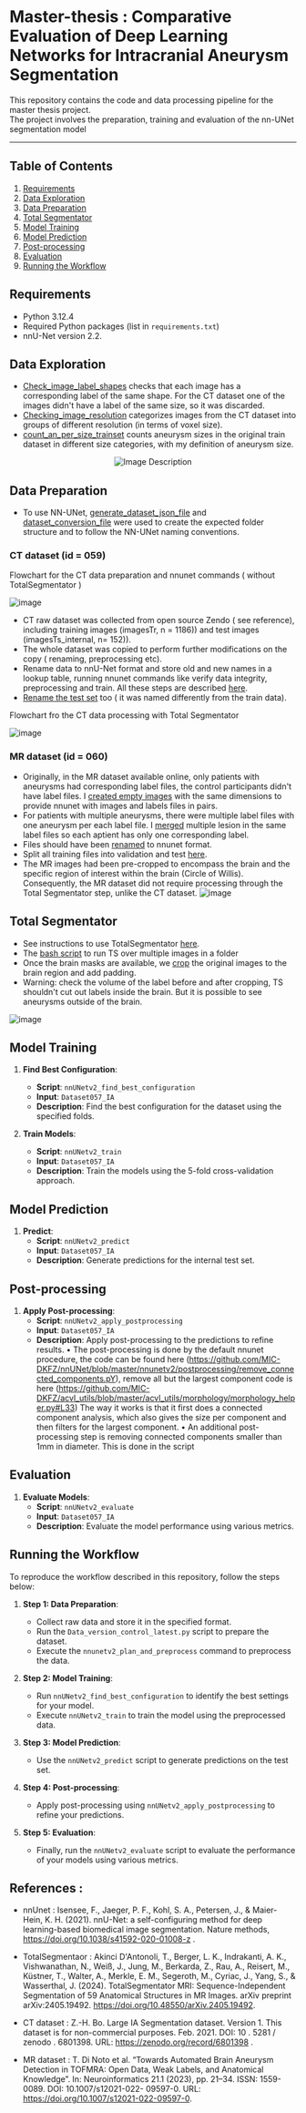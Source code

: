 # Master-thesis : Comparative Evaluation of Deep Learning Networks for Intracranial Aneurysm Segmentation

This repository contains the code and data processing pipeline for the master thesis project.  
The project involves the preparation, training and evaluation of the nn-UNet segmentation model 

__________________________________________________________________________________________________

## Table of Contents

1. [Requirements](#requirements)
2. [Data Exploration](#data-exploration)
3. [Data Preparation](#data-preparation)
4. [Total Segmentator](#total-segmentator)
5. [Model Training](#model-training)
6. [Model Prediction](#model-prediction)
7. [Post-processing](#post-processing)
8. [Evaluation](#evaluation)
9. [Running the Workflow](#running-the-workflow)

## Requirements

- Python 3.12.4
- Required Python packages (list in `requirements.txt`)
- nnU-Net version 2.2.

## Data Exploration 

- [Check_image_label_shapes](https://github.com/Peaceandmaths/Master-thesis/blob/main/Data%20Exploration/Check_image_label_shapes.py) checks that each image has a corresponding label of the same shape. For the CT dataset one of the images didn't have a label of the same size, so it was discarded.
- [Checking_image_resolution](https://github.com/Peaceandmaths/Master-thesis/blob/main/Data%20Exploration/Checking_image_resolution.py) categorizes images from the CT dataset into groups of different resolution (in terms of voxel size).
- [count_an_per_size_trainset](https://github.com/Peaceandmaths/Master-thesis/blob/main/Data%20Exploration/count_an_per_size_trainset.py) counts aneurysm sizes in the original train dataset in different size categories, with my definition of aneurysm size.

<p align="center">
  <img src="https://github.com/user-attachments/assets/b5d8f5f7-d770-4242-b961-1dc02771cb34" alt="Image Description">
</p>

## Data Preparation

- To use NN-UNet, [generate_dataset_json_file](https://github.com/Peaceandmaths/Master-thesis/blob/main/Data%20Preparation/generate_dataset_json_file.py) and [dataset_conversion_file](https://github.com/Peaceandmaths/Master-thesis/blob/main/Data%20Preparation/dataset_conversion_file.py) were used to create the expected folder structure and to follow the NN-UNet naming conventions. 

### CT dataset (id = 059)
Flowchart for the CT data preparation and nnunet commands ( without TotalSegmentator ) 

![image](https://github.com/Peaceandmaths/Master-thesis/assets/117741432/a7f3aa2a-2c49-476b-9c8c-379a2918eecd)


 - CT raw dataset was collected from open source Zendo ( see reference), including training images (imagesTr, n = 1186)) and test images (imagesTs_internal, n= 152)).
- The whole dataset was copied to perform further modifications on the copy ( renaming, preprocessing etc).
-  Rename data to nnU-Net format and store old and new names in a lookup table, running nnunet commands like verify data integrity, preprocessing and train. All these steps are described [here](https://github.com/Peaceandmaths/Master-thesis/blob/main/Data%20Preparation/Data_version_control_latest.py).
-  [Rename the test set](https://github.com/Peaceandmaths/Master-thesis/blob/main/Data%20Preparation/renaming_test_files.py) too ( it was named differently from the train data).

Flowchart fro the CT data processing with Total Segmentator 

![image](https://github.com/user-attachments/assets/02b2bd86-5da9-4035-b75a-5760e3a1d255)



### MR dataset (id = 060)

- Originally, in the MR dataset available online, only patients with aneurysms had corresponding label files, the control participants didn't have label files. I [created empty images](https://github.com/Peaceandmaths/Master-thesis/blob/main/Data%20Preparation/Creating_empty_labels_MR.py) with the same dimensions to provide nnunet with images and labels files in pairs.
- For patients with multiple aneurysms, there were multiple label files with one aneurysm per each label file. I [merged](https://github.com/Peaceandmaths/Master-thesis/blob/main/Data%20Preparation/Merge_lesions_MR.py) multiple lesion in the same label files so each aptient has only one corresponding label.
- Files should have been [renamed](https://github.com/Peaceandmaths/Master-thesis/blob/main/Data%20Preparation/renaming_files_nnUnet_format.py) to nnunet format.
- Split all training files into validation and test [here](https://github.com/Peaceandmaths/Master-thesis/blob/main/Data%20Preparation/train_val_test_MR_manual_split.py). 
- The MR images had been pre-cropped to encompass the brain and the specific region of interest within the brain (Circle of Willis). Consequently, the MR dataset did not require processing through the Total Segmentator step, unlike the CT dataset.
![image](https://github.com/user-attachments/assets/ad85cc04-7e96-426c-9a0d-01d408845615)


## Total Segmentator

- See instructions to use TotalSegmentator [here](https://github.com/wasserth/TotalSegmentator).
- The [bash script](https://github.com/Peaceandmaths/Master-thesis/blob/main/Total%20Segmentator/total_segmentator_10test.sh) to run TS over multiple images in a folder
- Once the brain masks are available, we [crop](https://github.com/Peaceandmaths/Master-thesis/blob/main/Total%20Segmentator/cropping_script.py) the original images to the brain region and add padding.
- Warning: check the volume of the label before and after cropping, TS shouldn't cut out labels inside the brain. But it is possible to see aneurysms outside of the brain.

![image](https://github.com/user-attachments/assets/413fc9af-e1d8-4d1b-9340-2a386416073c)


## Model Training

1. **Find Best Configuration**:
   - **Script**: `nnUNetv2_find_best_configuration`
   - **Input**: `Dataset057_IA`
   - **Description**: Find the best configuration for the dataset using the specified folds.

2. **Train Models**:
   - **Script**: `nnUNetv2_train`
   - **Input**: `Dataset057_IA`
   - **Description**: Train the models using the 5-fold cross-validation approach.

## Model Prediction

1. **Predict**:
   - **Script**: `nnUNetv2_predict`
   - **Input**: `Dataset057_IA`
   - **Description**: Generate predictions for the internal test set.

## Post-processing

1. **Apply Post-processing**:
   - **Script**: `nnUNetv2_apply_postprocessing`
   - **Input**: `Dataset057_IA`
   - **Description**: Apply post-processing to the predictions to refine results.
	• The post-processing is done by the default nnunet procedure, the code can be found here (https://github.com/MIC-DKFZ/nnUNet/blob/master/nnunetv2/postprocessing/remove_connected_components.pY), remove all but the largest component code is here (https://github.com/MIC-DKFZ/acvl_utils/blob/master/acvl_utils/morphology/morphology_helper.py#L33) 
	 The way it works is that it first does a connected component analysis, which also gives the size per component and then filters for the largest component. 
	• An additional post-processing step is removing connected components smaller than 1mm in diameter. This is done in the  script

## Evaluation

1. **Evaluate Models**:
   - **Script**: `nnUNetv2_evaluate`
   - **Input**: `Dataset057_IA`
   - **Description**: Evaluate the model performance using various metrics.

## Running the Workflow

To reproduce the workflow described in this repository, follow the steps below:

1. **Step 1: Data Preparation**:
   - Collect raw data and store it in the specified format.
   - Run the `Data_version_control_latest.py` script to prepare the dataset.
   - Execute the `nnunetv2_plan_and_preprocess` command to preprocess the data.

2. **Step 2: Model Training**:
   - Run `nnUNetv2_find_best_configuration` to identify the best settings for your model.
   - Execute `nnUNetv2_train` to train the model using the preprocessed data.

3. **Step 3: Model Prediction**:
   - Use the `nnUNetv2_predict` script to generate predictions on the test set.

4. **Step 4: Post-processing**:
   - Apply post-processing using `nnUNetv2_apply_postprocessing` to refine your predictions.

5. **Step 5: Evaluation**:
   - Finally, run the `nnUNetv2_evaluate` script to evaluate the performance of your models using various metrics.

## References : 

- nnUnet : Isensee, F., Jaeger, P. F., Kohl, S. A., Petersen, J., & Maier-Hein, K. H. (2021). nnU-Net: a self-configuring 
method for deep learning-based biomedical image segmentation. Nature methods, https://doi.org/10.1038/s41592-020-01008-z .

- TotalSegmentaor : Akinci D'Antonoli, T., Berger, L. K., Indrakanti, A. K., Vishwanathan, N., Weiß, J., Jung, M., Berkarda, Z., Rau, A., Reisert, M., Küstner, T., Walter, A., Merkle, E. M., Segeroth, M., Cyriac, J., Yang, S., & Wasserthal, J. (2024). TotalSegmentator MRI: Sequence-Independent Segmentation of 59 Anatomical Structures in MR Images. arXiv preprint arXiv:2405.19492. https://doi.org/10.48550/arXiv.2405.19492.

- CT dataset : Z.-H. Bo. Large IA Segmentation dataset. Version 1. This dataset is for non-commercial
purposes. Feb. 2021. DOI: 10 . 5281 / zenodo . 6801398. URL: https://zenodo.org/record/6801398 .

- MR dataset : T. Di Noto et al. “Towards Automated Brain Aneurysm Detection in TOFMRA: Open Data, Weak Labels, and Anatomical Knowledge”. In: Neuroinformatics 21.1 (2023), pp. 21–34. ISSN: 1559-0089. DOI: 10.1007/s12021-022-
09597-0. URL: https://doi.org/10.1007/s12021-022-09597-0.


